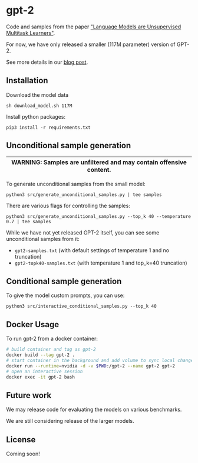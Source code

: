 # gpt-2

Code and samples from the paper ["Language Models are Unsupervised Multitask Learners"](https://d4mucfpksywv.cloudfront.net/better-language-models/language-models.pdf).

For now, we have only released a smaller (117M parameter) version of GPT-2.

See more details in our [blog post](https://blog.openai.com/better-language-models/).

## Installation

Download the model data
```
sh download_model.sh 117M
```

Install python packages:
```
pip3 install -r requirements.txt
```

## Unconditional sample generation

| WARNING: Samples are unfiltered and may contain offensive content. |
| --- |

To generate unconditional samples from the small model:
```
python3 src/generate_unconditional_samples.py | tee samples
```
There are various flags for controlling the samples:
```
python3 src/generate_unconditional_samples.py --top_k 40 --temperature 0.7 | tee samples
```

While we have not yet released GPT-2 itself, you can see some unconditional samples from it:
- `gpt2-samples.txt` (with default settings of temperature 1 and no truncation)
- `gpt2-topk40-samples.txt` (with temperature 1 and top_k=40 truncation)

## Conditional sample generation

To give the model custom prompts, you can use:
```
python3 src/interactive_conditional_samples.py --top_k 40
```

## Docker Usage

To run gpt-2 from a docker container:

```bash
# build container and tag as gpt-2
docker build --tag gpt-2 .
# start container in the background and add volume to sync local changes
docker run --runtime=nvidia -d -v $PWD:/gpt-2 --name gpt-2 gpt-2
# open an interactive session
docker exec -it gpt-2 bash
```

## Future work

We may release code for evaluating the models on various benchmarks.

We are still considering release of the larger models.

## License

Coming soon!
